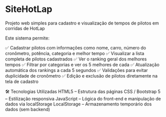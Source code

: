 # SiteHotLap
Projeto web simples para cadastro e visualização de tempos de pilotos em corridas de HotLap


Este sistema permite:

✅ Cadastrar pilotos com informações como nome, carro, número do cronômetro, potência, categoria e melhor tempo
✅ Visualizar a lista completa de pilotos cadastrados
✅ Ver o ranking geral dos melhores tempos
✅ Filtrar por categorias e ver os 5 melhores de cada
✅ Atualização automática dos rankings a cada 5 segundos
✅ Validações para evitar duplicidade de cronômetro
✅ Edição e exclusão de pilotos diretamente na tela de cadastro

🛠 Tecnologias Utilizadas
HTML5 – Estrutura das páginas
CSS / Bootstrap 5 – Estilização responsiva
JavaScript – Lógica do front-end e manipulação de dados via localStorage
LocalStorage – Armazenamento temporário dos dados (sem backend)


